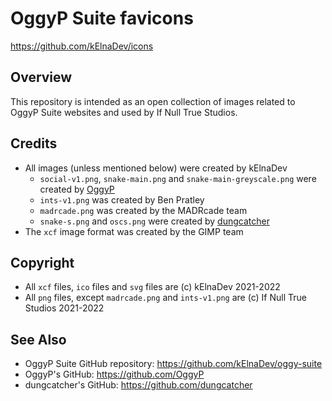 # OggyP Suite favicons
https://github.com/kElnaDev/icons


## Overview
This repository is intended as an open collection of images related to OggyP Suite websites and used by If Null True Studios.


## Credits
* All images (unless mentioned below) were created by kElnaDev
  * `social-v1.png`, `snake-main.png` and `snake-main-greyscale.png` were created by [OggyP](https://github.com/OggyP)
  * `ints-v1.png` was created by Ben Pratley
  * `madrcade.png` was created by the MADRcade team
  * `snake-s.png` and `oscs.png` were created by [dungcatcher](https://github.com/dungcatcher)
* The `xcf` image format was created by the GIMP team


## Copyright
* All `xcf` files, `ico` files and `svg` files are (c) kElnaDev 2021-2022
* All `png` files, except `madrcade.png` and `ints-v1.png` are (c) If Null True Studios 2021-2022


## See Also
* OggyP Suite GitHub repository: https://github.com/kElnaDev/oggy-suite
* OggyP's GitHub: https://github.com/OggyP
* dungcatcher's GitHub: https://github.com/dungcatcher
